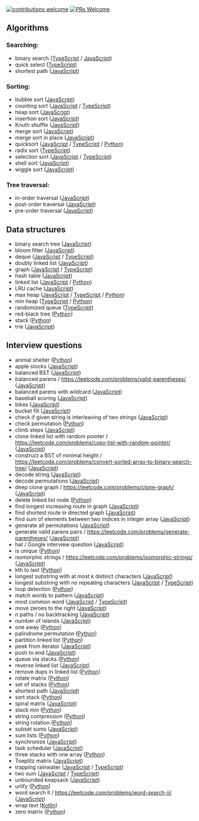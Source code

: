 [![contributions welcome](https://img.shields.io/badge/contributions-welcome-brightgreen.svg?style=flat)](https://github.com/gmal1/algoholics-anon/issues)
[![PRs Welcome](https://img.shields.io/badge/PRs-welcome-brightgreen.svg?style=flat-square)](https://github.com/gmal1/algoholics-anon/pulls)

## Algorithms
### Searching:
* binary search ([TypeScript](../master/algorithms/search/binarySearch.ts) / [JavaScript](../master/algorithms/search/binarySearch.js))
* quick select ([TypeScript](../master/algorithms/search/quickSelect.ts))
* shortest path ([JavaScript](../master/algorithms/search/shortestPath.js))

### Sorting:
* bubble sort ([JavaScript](../master/algorithms/sorts/BubbleSort.js))
* counting sort ([JavaScript](../master/algorithms/sorts/CountingSort.js) / [TypeScript](../master/algorithms/sorts/CountingSort.ts))
* heap sort ([JavaScript](../master/algorithms/sorts/HeapSort.js))
* insertion sort ([JavaScript](../master/algorithms/sorts/InsertionSort.js))
* Knuth shuffle ([JavaScript](../master/algorithms/sorts/knuthShuffle.js))
* merge sort ([JavaScript](../master/algorithms/sorts/MergeSort.js))
* merge sort in place ([JavaScript](../master/algorithms/sorts/mergeSortInPlace.js))
* quicksort ([JavaScript](../master/algorithms/sorts/QuickSort.js) / [TypeScript](../master/algorithms/sorts/QuickSort.ts) / [Python](../master/algorithms/sorts/QuickSort.py))
* radix sort ([TypeScript](../master/algorithms/sorts/RadixSort.ts))
* selection sort ([JavaScript](../master/algorithms/sorts/SelectionSort.js) / [TypeScript](../master/algorithms/sorts/SelectionSort.ts))
* shell sort ([JavaScript](../master/algorithms/sorts/ShellSort.js))
* wiggle sort ([JavaScript](../master/algorithms/sorts/WiggleSort.js))

### Tree traversal:
* in-order traversal ([JavaScript](../master/algorithms/treeTraversal/inorderTraversal.js))
* post-order traversal ([JavaScript](../master/algorithms/treeTraversal/postorderTraversal.js))
* pre-order traversal ([JavaScript](../master/algorithms/treeTraversal/preorderTraversal.js))

## Data structures
* binary search tree ([JavaScript](../master/data-structures/BST.js))
* bloom filter ([JavaScript](../master/data-structures/BloomFilter.js))
* deque ([JavaScript](../master/data-structures/Deque.js) / [TypeScript](../master/data-structures/Deque.ts))
* doubly linked list ([JavaScript](../master/data-structures/DoublyLinkedList.js))
* graph ([JavaScript](../master/data-structures/Graph.js) / [TypeScript](../master/data-structures/Graph.ts))
* hash table ([JavaScript](../master/data-structures/HashTable.js))
* linked list ([JavaScript](../master/data-structures/LinkedList.js) / [Python](../master/python/data-structures/linked_list.py))
* LRU cache ([JavaScript](../master/data-structures/LRUcache.js))
* max heap ([JavaScript](../master/data-structures/MaxHeap.js) / [TypeScript](../master/data-structures/MaxHeap.ts) / [Python](../master/python/data-structures/heaps.py))
* min heap ([TypeScript](../master/data-structures/MinHeap.ts) / [Python](../master/python/data-structures/heaps.py))
* randomized queue ([TypeScript](../master/data-structures/RandomizedQueue.ts))
* red-black tree ([Python](../master/python/data-structures/ll_red_black.py))
* stack ([Python](../master/python/cracking-coding/stacks_queues/stack.py))
* trie ([JavaScript](../master/data-structures/trie.js))

## Interview questions
* animal shelter ([Python](../master/python/cracking-coding/stacks_queues/animal_shelter.py))
* apple stocks ([JavaScript](../master/interview-questions/maxProfitCalc.js))
* balanced BST ([JavaScript](../master/interview-questions/balancedBST.js))
* balanced parens / https://leetcode.com/problems/valid-parentheses/ ([JavaScript](../master/interview-questions/balancedParens.js))
* balanced parens with wildcard ([JavaScript](../master/interview-questions/balancedParensWithWildCard.js))
* baseball scoring ([JavaScript](../master/interview-questions/baseballScoring.js))
* bikes ([JavaScript](../master/interview-questions/bikes.js))
* bucket fill ([JavaScript](../master/interview-questions/colorPixels.js))
* check if given string is interleaving of two strings ([JavaScript](../master/interview-questions/isInterleaved.js))
* check permutation ([Python](../master/python/cracking-coding/array_strings/is_perm.py))
* climb steps ([JavaScript](..//master/interview-questions/countWays.js))
* clone linked list with random pointer / https://leetcode.com/problems/copy-list-with-random-pointer/ ([JavaScript](../master/interview-questions/cloneLLwithRandomPtr.js))
* construct a BST of minimal height / https://leetcode.com/problems/convert-sorted-array-to-binary-search-tree/ ([JavaScript](../master/interview-questions/minHeightBST.js))
* decode string ([JavaScript](../master/interview-questions/decodeString.js))
* decode permutations ([JavaScript](../master/interview-questions/decodeWays.js))
* deep clone graph / https://leetcode.com/problems/clone-graph/ ([JavaScript](../master/interview-questions/deepCloneGraph.js))
* delete linked list node ([Python](../master/python/cracking-coding/linked_list/del_node.py))
* find longest increasing route in graph ([JavaScript](../master/interview-questions/longestIncreasingInGraph.js))
* find shortest route in directed graph ([JavaScript](../master/interview-questions/findRoute.js))
* find sum of elements between two indices in integer array ([JavaScript](../master/interview-questions/rangeSumQuery.js))
* generate all permutations ([JavaScript](../master/interview-questions/generateAllPerms.js))
* generate valid parens pairs / https://leetcode.com/problems/generate-parentheses/ ([JavaScript](../master/interview-questions/generateParens.js))
* hat / Google interview question ([JavaScript](../master/interview-questions/hat.js))
* is unique ([Python](../master/python/cracking-coding/array_strings/is_unique.py))
* isomorphic strings / https://leetcode.com/problems/isomorphic-strings/ ([JavaScript](../master/interview-questions/isomorphicStrings.js))
* kth to last ([Python](../master/python/cracking-coding/linked_list/kth_to_last.py))
* longest substring with at most k distinct characters ([JavaScript](../master/interview-questions/longestSubstringKDistinct.js))
* longest substring with no repeating characters ([JavaScript](../master/interview-questions/longestSubStrNoRepeat.js) / [TypeScript](../master/interview-questions/longestSubStrNoRepeat.ts))
* loop detection ([Python](../master/python/cracking-coding/linked_list/loop_detection.py))
* match words to pattern ([JavaScript](../master/interview-questions/matchPattern.js))
* most common word ([JavaScript](../master/interview-questions/mostCommonWord.js) / [TypeScript](../master/interview-questions/mostCommonWord.ts))
* move zeroes to the right ([JavaScript](../master/interview-questions/moveZeroesRight.js))
* n paths / no backtracking ([JavaScript](../master/interview-questions/nPathsNoBacktracking.js))
* number of islands ([JavaScript](../master/interview-questions/numberOfIslands.js))
* one away ([Python](../master/python/cracking-coding/array_strings/one_away.py))
* palindrome permutation ([Python](../master/python/cracking-coding/array_strings/palin_perm.py))
* partition linked list ([Python](../master/python/cracking-coding/linked_list/partition.py))
* peek from iterator ([JavaScript](../master/interview-questions/peekFromIterator.js))
* push to end ([JavaScript](../master/interview-questions/pushToEnd.js))
* queue via stacks ([Python](../master/python/cracking-coding/stacks_queues/queue_w_stacks.py))
* reverse linked list ([JavaScript](../master/interview-questions/reverseLinkedList.js))
* remove dups in linked list ([Python](../master/python/cracking-coding/linked_list/remove_dups.py))
* rotate matrix ([Python](../master/python/cracking-coding/array_strings/rotate_matrix.py))
* set of stacks ([Python](../master/python/cracking-coding/stacks_queues/set_of_stacks.py))
* shortest path ([JavaScript](../master/interview-questions/shortestPath.js))
* sort stack ([Python](../master/python/cracking-coding/stacks_queues/sort_stack.py))
* spiral matrix ([JavaScript](../master/interview-questions/spiralMatrix.js))
* stack min ([Python](../master/python/cracking-coding/stacks_queues/stack_min.py))
* string compression ([Python](../master/python/cracking-coding/array_strings/str_compression.py))
* string rotation ([Python](../master/python/cracking-coding/array_strings/string_rotation.py))
* subset sums ([JavaScript](../master/interview-questions/subsetSums.js))
* sum lists ([Python](../master/python/cracking-coding/linked_list/sum_digits.py))
* synchronize ([JavaScript](../master/interview-questions/synchronize.js))
* task scheduler ([JavaScript](../master/interview-questions/taskScheduler.js))
* three stacks with one array ([Python](../master/python/cracking-coding/stacks_queues/three_in_one.py))
* Toeplitz matrix ([JavaScript](../master/interview-questions/toeplitzMatrix.js))
* trapping rainwater ([JavaScript](../master/interview-questions/trappingRainwater.js) / [TypeScript](../master/interview-questions/trappingRainwater.ts))
* two sum ([JavaScript](../master/interview-questions/twoSum.js) / [TypeScript](../master/interview-questions/twoSum.ts))
* unbounded knapsack ([JavaScript](../master/interview-questions/unboundedKnapsack.js))
* urlify ([Python](../master/python/cracking-coding/array_strings/urlify.py))
* word search II / https://leetcode.com/problems/word-search-ii/ ([JavaScript](../master/interview-questions/wordSearchTwo.js))
* wrap text ([Kotlin](../master/interview-questions/wrapText.kt))
* zero matrix ([Python](../master/python/cracking-coding/array_strings/zero_matrix.py))